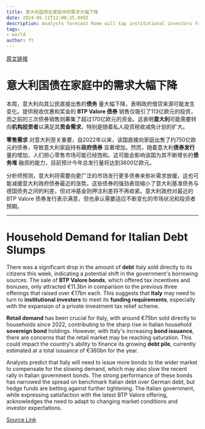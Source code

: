 ```yaml
---
title: 意大利国债在家庭中的需求大幅下降
date: 2024-05-11T12:00:25.049Z
description: Analysts forecast Rome will tap institutional investors for more debt
tags: 
- world
author: ft
---
```


[原文链接](https://ft.com/content/6a6480dc-06bc-47d7-9270-b8e45dab56b2)

# 意大利国债在家庭中的需求大幅下降

本周，意大利向其公民直接出售的**债务** 量大幅下降，表明政府借贷来源可能发生变化。提供税收优惠和奖金的 **BTP Valore 债券** 销售仅吸引了113亿欧元的投资，而之前的三次债券销售则筹集了超过170亿欧元的资金。这表明**意大利**可能需要转向**机构投资者**以满足其**资金需求**，特别是随着私人投资税收减免计划的扩大。

**零售需求** 对意大利至关重要，自2022年以来，该国直接向家庭出售了约750亿欧元的债券，导致意大利家庭持有**政府债券** 显著增加。然而，随着意大利**债券发行** 量的增加，人们担心零售市场可能已经饱和。这可能会影响该国为其不断增长的**债务堆** 融资的能力，目前预计今年总发行量将达到3600亿欧元。

分析师预测，意大利将需要向更广泛的市场发行更多债券来弥补需求放缓，这也可能减缓意大利政府债券最近的涨势。这些债券的强劲表现缩小了意大利基准债务与德国债务之间的利差，但对冲基金则押注利差将不再收紧。意大利政府对最近的 BTP Valore 债券发行表示满意，但也承认需要适应不断变化的市场状况和投资者预期。

---

# Household Demand for Italian Debt Slumps 

There was a significant drop in the amount of **debt** Italy sold directly to its citizens this week, indicating a potential shift in the government's borrowing sources. The sale of **BTP Valore bonds**, which offered tax incentives and bonuses, only attracted €11.3bn in comparison to the previous three offerings that raised over €17bn each. This suggests that **Italy** may need to turn to **institutional investors** to meet its **funding requirements**, especially with the expansion of a private investment tax relief scheme. 

**Retail demand** has been crucial for Italy, with around €75bn sold directly to households since 2022, contributing to the sharp rise in Italian household **sovereign bond** holdings. However, with Italy's increasing **bond issuance**, there are concerns that the retail market may be reaching saturation. This could impact the country's ability to finance its growing **debt pile**, currently estimated at a total issuance of €360bn for the year. 

Analysts predict that Italy will need to issue more bonds to the wider market to compensate for the slowing demand, which may also slow the recent rally in Italian government bonds. The strong performance of these bonds has narrowed the spread on benchmark Italian debt over German debt, but hedge funds are betting against further tightening. The Italian government, while expressing satisfaction with the latest BTP Valore offering, acknowledges the need to adapt to changing market conditions and investor expectations.

[Source Link](https://ft.com/content/6a6480dc-06bc-47d7-9270-b8e45dab56b2)

